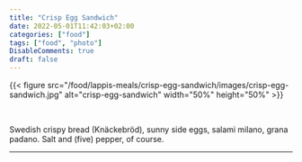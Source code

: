 ```yaml
---
title: "Crisp Egg Sandwich"
date: 2022-05-01T11:42:03+02:00
categories: ["food"]
tags: ["food", "photo"]
DisableComments: true
draft: false
---
```


{{< figure src="/food/lappis-meals/crisp-egg-sandwich/images/crisp-egg-sandwich.jpg" alt="crisp-egg-sandwich" width="50%" height="50%" >}}

<br>

Swedish crispy bread (Knäckebröd), sunny side eggs, salami milano, grana padano. Salt and (five) pepper, of course.

---